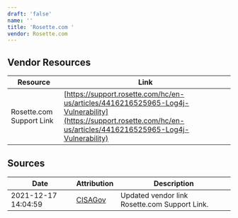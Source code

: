 ```yaml
---
draft: 'false'
name: ''
title: 'Rosette.com '
vendor: Rosette.com
---
```


## Vendor Resources
| Resource | Link |
| --- | --- |
| Rosette.com Support Link | [https://support.rosette.com/hc/en-us/articles/4416216525965-Log4j-Vulnerability](https://support.rosette.com/hc/en-us/articles/4416216525965-Log4j-Vulnerability) |



## Sources
| Date | Attribution | Description |
| --- | --- | --- |
| 2021-12-17 14:04:59 | [CISAGov](https://raw.githubusercontent.com/cisagov/log4j-affected-db/develop/README.md) | Updated vendor link Rosette.com Support Link.  |
